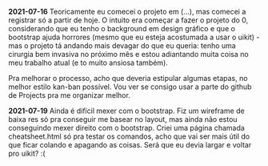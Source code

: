 **2021-07-16**
Teoricamente eu comecei o projeto em (...), mas comecei a registrar só a partir de hoje. O intuito era começar a fazer o projeto do 0, considerando que eu tenho o background em design gráfico e que o bootstrap ajuda horrores (mesmo que eu esteja acostumada a usar o uikit) - mas o projeto tá andando mais devagar do que eu queria: tenho uma cirurgia bem invasiva no próximo mês e estou adiantando muita coisa no meu trabalho atual (e to muito ansiosa também). 

Pra melhorar o processo, acho que deveria estipular algumas etapas, no melhor estilo kan-ban possível. Vou ver se consigo usar a parte do github de Projects pra me organizar melhor.

**2021-07-19**
Ainda é difícil mexer com o bootstrap. Fiz um wireframe de baixa res só pra conseguir me basear no layout, mas ainda não estou conseguindo mexer direito com o bootstrap. Criei uma página chamada cheatsheet.html só pra testar os comandos, acho que vai ser mais útil do que ficar colando e apagando as coisas. Será que eu devia largar e voltar pro uikit? :(
